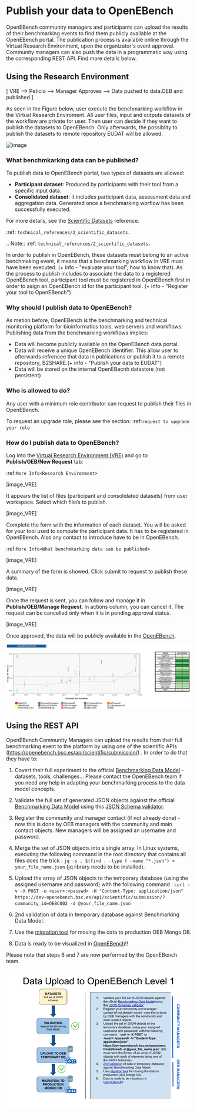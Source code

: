 # Publish your data to OpenEBench

OpenEBench community managers and participants can upload the results of their benchmarking events to find them publicly available at the OpenEBench portal. The publication process is available online through the Virtual Research Environment, upon the organizator's event approval. Community managers can also push the data in a programmatic way using the corresponding REST API. Find more details below.

## Using the Research Environment

[ VRE --> Peticio --> Manager Approves --> Data pushed to data.OEB  and published ]

As seen in the Figure below, user execute the benchmarking workflow in the Virtual Research Enviroment. All user files, input and outputs datasets of the workflow are private for user. 
Then user can decide if they want to publish the datasets to OpenEBench. Only afterwards, the possiblity to publish the datasets to remote repository EUDAT will be allowed.

![image](https://user-images.githubusercontent.com/63742994/114692939-650c9a00-9d19-11eb-99be-f89379708322.png)


### What benchmkarking data can be published?
To publish data to OpenEBench portal, two types of datasets are allowed:
- **Participant dataset**: Produced by participants with their tool from a specific input data.
- **Consolidated dataset**: It includes participant data, assessment data and aggregation data. Generated once a benchmarking worflow has been successfully executed.

For more details, see the [Scientific Datasets](https://openebench.readthedocs.io/en/dev/technical_references/2_scientific_datasets.html#datasets-types-and-cross-references) reference.

:ref: `technical_references/2_scientific_datasets.`

.. Note::
:ref: `technical_references/2_scientific_datasets.`


In order to publish in OpenEBench, these datasets must belong to an active benchmaking event, it means that a benchmarking workflow in VRE must have been executed. (+ info - "evaluate your tool", how to know that).
As the process to publish includes to associate the data to a registered OpenEBench tool, participant tool must be registered in OpenEBench first in order to asign an OpenEBench id for the participant tool. 
(+ info - "Register your tool to OpenEBench")

### Why should I publish data to OpenEBench?
As metion before, OpenEBench is the benchmarking and technical monitoring platform for bioinformatics tools, web servers and workflows. Publishing data from the  benchmarking workflows implies:
- Data will become publicly available on the OpenEBench data portal.
- Data will receive a unique OpenEBench identifier. This allow user to afterwards refrencee that data in publications or publish it to a remote repository, B2SHARE.(+ info - "Publish your data to EUDAT")
- Data will be stored on the internal OpenEBecnh datastore (not persistent)

### Who is allowed to do?
Any user with a minimum role contributor can request to publish their files in OpenEBench. 

To request an upgrade role, please see the section: :ref:`request to upgrade your role`

### How do I publish data to OpenEBench?
Log into the [Virtual Research Environment (VRE)](https://openebench.bsc.es/vre) and go to **Publish/OEB/New Request** tab:

:ref:`More Info<Research Environment>`

[image_VRE]

It appears the list of files (participant and consolidated datasets) from user workspace. Select which file/s to publish.

[image_VRE]


Complete the form with the information of each dataset. You will be asked for your tool used to compute the participant data. It has to be registered in OpenEBench. Also any contact to introduce have to be in OpenEBench.

:ref:`More Info<What benchmkarking data can be published>`


[image_VRE]

A summary of the form is showed. Click submit to request to publish these data. 

[image_VRE]

Once the request is sent, you can follow and manage it in **Publish/OEB/Manage Request**. In actions column, you can cancel it.
The request can be cancelled only when it is in pending approval status. 

[image_VRE]

Once approved, the data will be publicly available in the [OpenEBench](https://openebench.bsc.es).

![1](../../media/image22.png)

## Using the REST API

OpenEBench Community Managers can upload the results from their full benchmarking event to the platform by using one of the scientific APIs 
(https://openebench.bsc.es/api/scientific/submission/) . In order to do that they have to:

1.  Covert their full experiment to the official [Benchmarking Data Model](#benchmarking-data-model) - datasets, tools, challenges... Please contact the OpenEBench team if you need any help in adapting your benchmarking process to the data model concepts.

2.  Validate the full set of generated JSON objects against the official [Benchmarking Data Model](#benchmarking-data-model) using this [JSON Schema validator](https://github.com/inab/extended-json-schema-validators).

3.  Register the community and manager contact (if not already done) - now this is done by OEB managers with the community and main contact objects. New managers will be assigned an username and password.

4.  Merge the set of JSON objects into a single array. In Linux systems, executing the following command in the root directory that contains all files does the trick : `jq -s . $(find . -type f -name "*.json") > your_file_name.json` (jq library needs to be installed).

5.  Upload the array of JSON objects to the temporary database (using the assigned username and password) with the following command : `curl -v -X POST -u <user>:<passwd> -H "Content-Type: application/json" https://dev-openebench.bsc.es/api/scientific/submission/?community_id=OEBC002 -d @your_file_name.json`

6.  2nd validation of data in temporary database against Benchmarking Data Model.

7.  Use the [migration tool](https://gitlab.bsc.es/inb/elixir/openebench/openebench-distiller-tool) for moving the data to production OEB Mongo DB.

8.  Data is ready to be visualized in [OpenEBench](https://dev-openebench.bsc.es/)!!

Please note that steps 6 and 7 are now performed by the OpenEBench team.

![3](../../media/image8.png)
